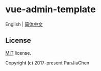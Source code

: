 # vue-admin-template

English | [简体中文](./README-zh.md)

## License

[MIT](https://github.com/PanJiaChen/vue-admin-template/blob/master/LICENSE) license.

Copyright (c) 2017-present PanJiaChen
